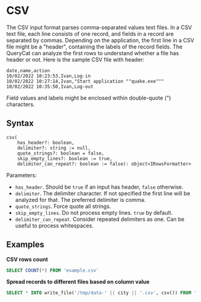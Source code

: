 # CSV

The CSV input format parses comma-separated values text files. In a CSV text file, each line consists of one record, and fields in a record are separated by commas. Depending on the application, the first line in a CSV file might be a "header", containing the labels of the record fields. The QueryCat can analyze the first rows to understand whether a file has header or not. Here is the sample CSV file with header:

```raw
date,name,action
10/02/2022 10:23:53,Ivan,Log-in
10/02/2022 10:27:14,Ivan,"Start application ""quake.exe"""
10/02/2022 10:35:50,Ivan,Log-out
```

Field values and labels might be enclosed within double-quote (") characters.

## Syntax

```
csv(
    has_header?: boolean,
    delimiter?: string := null,
    quote_strings?: boolean = false,
    skip_empty_lines?: boolean := true,
    delimiter_can_repeat?: boolean := false): object<IRowsFormatter>
```

Parameters:

- `has_header`. Should be `true` if an input has header, `false` otherwise.
- `delimiter`. The delimiter character. If not specified the first line will be analyzed for that. The preferred delimiter is comma.
- `quote_strings`. Force quote all strings.
- `skip_empty_lines`. Do not process empty lines. `true` by default.
- `delimiter_can_repeat`. Consider repeated delimiters as one. Can be useful to process whitespaces.

## Examples

**CSV rows count**

```sql
SELECT COUNT(*) FROM 'example.csv'
```

**Spread records to different files based on column value**

```sql
SELECT * INTO write_file('/tmp/data-' || city || '.csv', csv()) FROM './Simple2.csv'
```

